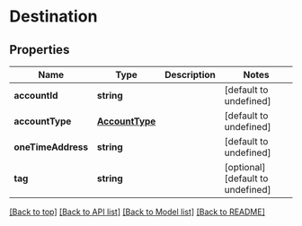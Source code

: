 # Destination

## Properties

|Name | Type | Description | Notes|
|------------ | ------------- | ------------- | -------------|
|**accountId** | **string** |  | [default to undefined]|
|**accountType** | [**AccountType**](AccountType.md) |  | [default to undefined]|
|**oneTimeAddress** | **string** |  | [default to undefined]|
|**tag** | **string** |  | [optional] [default to undefined]|




[[Back to top]](#) [[Back to API list]](../../README.md#documentation-for-api-endpoints) [[Back to Model list]](../../README.md#documentation-for-models) [[Back to README]](../../README.md)
